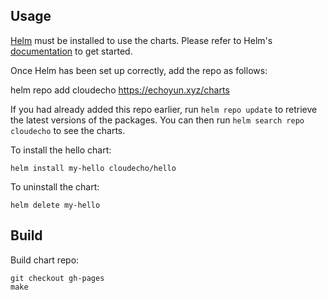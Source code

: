 ## Usage

[Helm](https://helm.sh) must be installed to use the charts.  Please refer to
Helm's [documentation](https://helm.sh/docs) to get started.

Once Helm has been set up correctly, add the repo as follows:

  helm repo add cloudecho https://echoyun.xyz/charts

If you had already added this repo earlier, run `helm repo update` to retrieve
the latest versions of the packages.  You can then run `helm search repo
cloudecho` to see the charts.

To install the hello chart:

    helm install my-hello cloudecho/hello

To uninstall the chart:

    helm delete my-hello


## Build

Build chart repo:

```
git checkout gh-pages
make
```